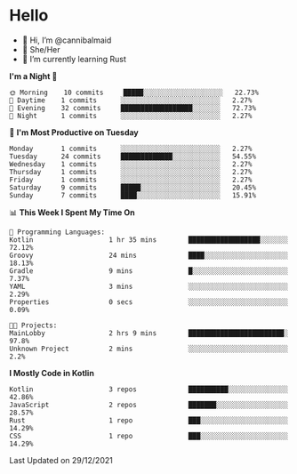 # Hello
- 👋 Hi, I’m @cannibalmaid
- 👀 She/Her
- 🌱 I’m currently learning Rust

<!--START_SECTION:waka-->
**I'm a Night 🦉** 

```text
🌞 Morning    10 commits     █████░░░░░░░░░░░░░░░░░░░░   22.73% 
🌆 Daytime    1 commits      ░░░░░░░░░░░░░░░░░░░░░░░░░   2.27% 
🌃 Evening    32 commits     ██████████████████░░░░░░░   72.73% 
🌙 Night      1 commits      ░░░░░░░░░░░░░░░░░░░░░░░░░   2.27%

```
📅 **I'm Most Productive on Tuesday** 

```text
Monday       1 commits      ░░░░░░░░░░░░░░░░░░░░░░░░░   2.27% 
Tuesday      24 commits     █████████████░░░░░░░░░░░░   54.55% 
Wednesday    1 commits      ░░░░░░░░░░░░░░░░░░░░░░░░░   2.27% 
Thursday     1 commits      ░░░░░░░░░░░░░░░░░░░░░░░░░   2.27% 
Friday       1 commits      ░░░░░░░░░░░░░░░░░░░░░░░░░   2.27% 
Saturday     9 commits      █████░░░░░░░░░░░░░░░░░░░░   20.45% 
Sunday       7 commits      ████░░░░░░░░░░░░░░░░░░░░░   15.91%

```


📊 **This Week I Spent My Time On** 

```text
💬 Programming Languages: 
Kotlin                   1 hr 35 mins        ██████████████████░░░░░░░   72.12% 
Groovy                   24 mins             ████░░░░░░░░░░░░░░░░░░░░░   18.13% 
Gradle                   9 mins              █░░░░░░░░░░░░░░░░░░░░░░░░   7.37% 
YAML                     3 mins              ░░░░░░░░░░░░░░░░░░░░░░░░░   2.29% 
Properties               0 secs              ░░░░░░░░░░░░░░░░░░░░░░░░░   0.09%

🐱‍💻 Projects: 
MainLobby                2 hrs 9 mins        ████████████████████████░   97.8% 
Unknown Project          2 mins              ░░░░░░░░░░░░░░░░░░░░░░░░░   2.2%

```

**I Mostly Code in Kotlin** 

```text
Kotlin                   3 repos             ██████████░░░░░░░░░░░░░░░   42.86% 
JavaScript               2 repos             ███████░░░░░░░░░░░░░░░░░░   28.57% 
Rust                     1 repo              ███░░░░░░░░░░░░░░░░░░░░░░   14.29% 
CSS                      1 repo              ███░░░░░░░░░░░░░░░░░░░░░░   14.29%

```



 Last Updated on 29/12/2021
<!--END_SECTION:waka-->
